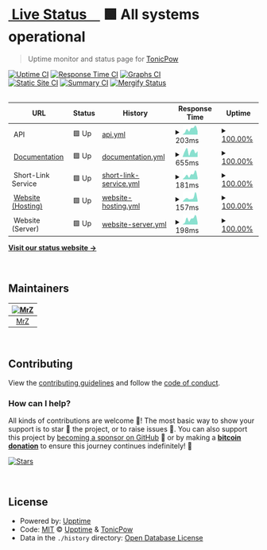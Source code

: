 # [<img alt="" src="https://tonicpow.com/favicon-32x32.png" height="28"> Live Status&nbsp;&nbsp;&nbsp;&nbsp;](https://status.tonicpow.com) <!--live status--> **🟩 All systems operational**

> Uptime monitor and status page for [TonicPow](https://tonicpow.com/?utm_source=github&utm_medium=github_repo&utm_campaign=status&utm_term=status&utm_content=status)

[![Uptime CI](https://github.com/tonicpow/status/workflows/Uptime%20CI/badge.svg)](https://github.com/tonicpow/status/actions?query=workflow%3A%22Uptime+CI%22)
[![Response Time CI](https://github.com/tonicpow/status/workflows/Response%20Time%20CI/badge.svg)](https://github.com/tonicpow/status/actions?query=workflow%3A%22Response+Time+CI%22)
[![Graphs CI](https://github.com/tonicpow/status/workflows/Graphs%20CI/badge.svg)](https://github.com/tonicpow/status/actions?query=workflow%3A%22Graphs+CI%22)
<br/>
[![Static Site CI](https://github.com/tonicpow/status/workflows/Static%20Site%20CI/badge.svg)](https://github.com/tonicpow/status/actions?query=workflow%3A%22Static+Site+CI%22)
[![Summary CI](https://github.com/tonicpow/status/workflows/Summary%20CI/badge.svg)](https://github.com/tonicpow/status/actions?query=workflow%3A%22Summary+CI%22)
[![Mergify Status](https://img.shields.io/endpoint.svg?url=https://gh.mergify.io/badges/tonicpow/status&style=flat&v=1)](https://mergify.io)
<br>
<br>

<!--start: status pages-->
<!-- This summary is generated by Upptime (https://github.com/upptime/upptime) -->
<!-- Do not edit this manually, your changes will be overwritten -->
<!-- prettier-ignore -->
| URL | Status | History | Response Time | Uptime |
| --- | ------ | ------- | ------------- | ------ |
| <img alt="" src="https://tonicpow.com/favicon-32x32.png" height="13"> API | 🟩 Up | [api.yml](https://github.com/tonicpow/status/commits/HEAD/history/api.yml) | <details><summary><img alt="Response time graph" src="./graphs/api/response-time-week.png" height="20"> 203ms</summary><br><a href="https://status.tonicpow.com/history/api"><img alt="Response time 232" src="https://img.shields.io/endpoint?url=https%3A%2F%2Fraw.githubusercontent.com%2Ftonicpow%2Fstatus%2FHEAD%2Fapi%2Fapi%2Fresponse-time.json"></a><br><a href="https://status.tonicpow.com/history/api"><img alt="24-hour response time 128" src="https://img.shields.io/endpoint?url=https%3A%2F%2Fraw.githubusercontent.com%2Ftonicpow%2Fstatus%2FHEAD%2Fapi%2Fapi%2Fresponse-time-day.json"></a><br><a href="https://status.tonicpow.com/history/api"><img alt="7-day response time 203" src="https://img.shields.io/endpoint?url=https%3A%2F%2Fraw.githubusercontent.com%2Ftonicpow%2Fstatus%2FHEAD%2Fapi%2Fapi%2Fresponse-time-week.json"></a><br><a href="https://status.tonicpow.com/history/api"><img alt="30-day response time 254" src="https://img.shields.io/endpoint?url=https%3A%2F%2Fraw.githubusercontent.com%2Ftonicpow%2Fstatus%2FHEAD%2Fapi%2Fapi%2Fresponse-time-month.json"></a><br><a href="https://status.tonicpow.com/history/api"><img alt="1-year response time 233" src="https://img.shields.io/endpoint?url=https%3A%2F%2Fraw.githubusercontent.com%2Ftonicpow%2Fstatus%2FHEAD%2Fapi%2Fapi%2Fresponse-time-year.json"></a></details> | <details><summary><a href="https://status.tonicpow.com/history/api">100.00%</a></summary><a href="https://status.tonicpow.com/history/api"><img alt="All-time uptime 100.00%" src="https://img.shields.io/endpoint?url=https%3A%2F%2Fraw.githubusercontent.com%2Ftonicpow%2Fstatus%2FHEAD%2Fapi%2Fapi%2Fuptime.json"></a><br><a href="https://status.tonicpow.com/history/api"><img alt="24-hour uptime 100.00%" src="https://img.shields.io/endpoint?url=https%3A%2F%2Fraw.githubusercontent.com%2Ftonicpow%2Fstatus%2FHEAD%2Fapi%2Fapi%2Fuptime-day.json"></a><br><a href="https://status.tonicpow.com/history/api"><img alt="7-day uptime 100.00%" src="https://img.shields.io/endpoint?url=https%3A%2F%2Fraw.githubusercontent.com%2Ftonicpow%2Fstatus%2FHEAD%2Fapi%2Fapi%2Fuptime-week.json"></a><br><a href="https://status.tonicpow.com/history/api"><img alt="30-day uptime 100.00%" src="https://img.shields.io/endpoint?url=https%3A%2F%2Fraw.githubusercontent.com%2Ftonicpow%2Fstatus%2FHEAD%2Fapi%2Fapi%2Fuptime-month.json"></a><br><a href="https://status.tonicpow.com/history/api"><img alt="1-year uptime 100.00%" src="https://img.shields.io/endpoint?url=https%3A%2F%2Fraw.githubusercontent.com%2Ftonicpow%2Fstatus%2FHEAD%2Fapi%2Fapi%2Fuptime-year.json"></a></details>
| <img alt="" src="https://tonicpow.com/favicon-32x32.png" height="13"> [Documentation](https://docs.tonicpow.com) | 🟩 Up | [documentation.yml](https://github.com/tonicpow/status/commits/HEAD/history/documentation.yml) | <details><summary><img alt="Response time graph" src="./graphs/documentation/response-time-week.png" height="20"> 655ms</summary><br><a href="https://status.tonicpow.com/history/documentation"><img alt="Response time 986" src="https://img.shields.io/endpoint?url=https%3A%2F%2Fraw.githubusercontent.com%2Ftonicpow%2Fstatus%2FHEAD%2Fapi%2Fdocumentation%2Fresponse-time.json"></a><br><a href="https://status.tonicpow.com/history/documentation"><img alt="24-hour response time 671" src="https://img.shields.io/endpoint?url=https%3A%2F%2Fraw.githubusercontent.com%2Ftonicpow%2Fstatus%2FHEAD%2Fapi%2Fdocumentation%2Fresponse-time-day.json"></a><br><a href="https://status.tonicpow.com/history/documentation"><img alt="7-day response time 655" src="https://img.shields.io/endpoint?url=https%3A%2F%2Fraw.githubusercontent.com%2Ftonicpow%2Fstatus%2FHEAD%2Fapi%2Fdocumentation%2Fresponse-time-week.json"></a><br><a href="https://status.tonicpow.com/history/documentation"><img alt="30-day response time 692" src="https://img.shields.io/endpoint?url=https%3A%2F%2Fraw.githubusercontent.com%2Ftonicpow%2Fstatus%2FHEAD%2Fapi%2Fdocumentation%2Fresponse-time-month.json"></a><br><a href="https://status.tonicpow.com/history/documentation"><img alt="1-year response time 937" src="https://img.shields.io/endpoint?url=https%3A%2F%2Fraw.githubusercontent.com%2Ftonicpow%2Fstatus%2FHEAD%2Fapi%2Fdocumentation%2Fresponse-time-year.json"></a></details> | <details><summary><a href="https://status.tonicpow.com/history/documentation">100.00%</a></summary><a href="https://status.tonicpow.com/history/documentation"><img alt="All-time uptime 99.99%" src="https://img.shields.io/endpoint?url=https%3A%2F%2Fraw.githubusercontent.com%2Ftonicpow%2Fstatus%2FHEAD%2Fapi%2Fdocumentation%2Fuptime.json"></a><br><a href="https://status.tonicpow.com/history/documentation"><img alt="24-hour uptime 100.00%" src="https://img.shields.io/endpoint?url=https%3A%2F%2Fraw.githubusercontent.com%2Ftonicpow%2Fstatus%2FHEAD%2Fapi%2Fdocumentation%2Fuptime-day.json"></a><br><a href="https://status.tonicpow.com/history/documentation"><img alt="7-day uptime 100.00%" src="https://img.shields.io/endpoint?url=https%3A%2F%2Fraw.githubusercontent.com%2Ftonicpow%2Fstatus%2FHEAD%2Fapi%2Fdocumentation%2Fuptime-week.json"></a><br><a href="https://status.tonicpow.com/history/documentation"><img alt="30-day uptime 100.00%" src="https://img.shields.io/endpoint?url=https%3A%2F%2Fraw.githubusercontent.com%2Ftonicpow%2Fstatus%2FHEAD%2Fapi%2Fdocumentation%2Fuptime-month.json"></a><br><a href="https://status.tonicpow.com/history/documentation"><img alt="1-year uptime 99.98%" src="https://img.shields.io/endpoint?url=https%3A%2F%2Fraw.githubusercontent.com%2Ftonicpow%2Fstatus%2FHEAD%2Fapi%2Fdocumentation%2Fuptime-year.json"></a></details>
| <img alt="" src="https://tonicpow.com/favicon-32x32.png" height="13"> Short-Link Service | 🟩 Up | [short-link-service.yml](https://github.com/tonicpow/status/commits/HEAD/history/short-link-service.yml) | <details><summary><img alt="Response time graph" src="./graphs/short-link-service/response-time-week.png" height="20"> 181ms</summary><br><a href="https://status.tonicpow.com/history/short-link-service"><img alt="Response time 229" src="https://img.shields.io/endpoint?url=https%3A%2F%2Fraw.githubusercontent.com%2Ftonicpow%2Fstatus%2FHEAD%2Fapi%2Fshort-link-service%2Fresponse-time.json"></a><br><a href="https://status.tonicpow.com/history/short-link-service"><img alt="24-hour response time 67" src="https://img.shields.io/endpoint?url=https%3A%2F%2Fraw.githubusercontent.com%2Ftonicpow%2Fstatus%2FHEAD%2Fapi%2Fshort-link-service%2Fresponse-time-day.json"></a><br><a href="https://status.tonicpow.com/history/short-link-service"><img alt="7-day response time 181" src="https://img.shields.io/endpoint?url=https%3A%2F%2Fraw.githubusercontent.com%2Ftonicpow%2Fstatus%2FHEAD%2Fapi%2Fshort-link-service%2Fresponse-time-week.json"></a><br><a href="https://status.tonicpow.com/history/short-link-service"><img alt="30-day response time 230" src="https://img.shields.io/endpoint?url=https%3A%2F%2Fraw.githubusercontent.com%2Ftonicpow%2Fstatus%2FHEAD%2Fapi%2Fshort-link-service%2Fresponse-time-month.json"></a><br><a href="https://status.tonicpow.com/history/short-link-service"><img alt="1-year response time 229" src="https://img.shields.io/endpoint?url=https%3A%2F%2Fraw.githubusercontent.com%2Ftonicpow%2Fstatus%2FHEAD%2Fapi%2Fshort-link-service%2Fresponse-time-year.json"></a></details> | <details><summary><a href="https://status.tonicpow.com/history/short-link-service">100.00%</a></summary><a href="https://status.tonicpow.com/history/short-link-service"><img alt="All-time uptime 100.00%" src="https://img.shields.io/endpoint?url=https%3A%2F%2Fraw.githubusercontent.com%2Ftonicpow%2Fstatus%2FHEAD%2Fapi%2Fshort-link-service%2Fuptime.json"></a><br><a href="https://status.tonicpow.com/history/short-link-service"><img alt="24-hour uptime 100.00%" src="https://img.shields.io/endpoint?url=https%3A%2F%2Fraw.githubusercontent.com%2Ftonicpow%2Fstatus%2FHEAD%2Fapi%2Fshort-link-service%2Fuptime-day.json"></a><br><a href="https://status.tonicpow.com/history/short-link-service"><img alt="7-day uptime 100.00%" src="https://img.shields.io/endpoint?url=https%3A%2F%2Fraw.githubusercontent.com%2Ftonicpow%2Fstatus%2FHEAD%2Fapi%2Fshort-link-service%2Fuptime-week.json"></a><br><a href="https://status.tonicpow.com/history/short-link-service"><img alt="30-day uptime 100.00%" src="https://img.shields.io/endpoint?url=https%3A%2F%2Fraw.githubusercontent.com%2Ftonicpow%2Fstatus%2FHEAD%2Fapi%2Fshort-link-service%2Fuptime-month.json"></a><br><a href="https://status.tonicpow.com/history/short-link-service"><img alt="1-year uptime 100.00%" src="https://img.shields.io/endpoint?url=https%3A%2F%2Fraw.githubusercontent.com%2Ftonicpow%2Fstatus%2FHEAD%2Fapi%2Fshort-link-service%2Fuptime-year.json"></a></details>
| <img alt="" src="https://tonicpow.com/favicon-32x32.png" height="13"> [Website (Hosting)](https://tonicpow.com) | 🟩 Up | [website-hosting.yml](https://github.com/tonicpow/status/commits/HEAD/history/website-hosting.yml) | <details><summary><img alt="Response time graph" src="./graphs/website-hosting/response-time-week.png" height="20"> 157ms</summary><br><a href="https://status.tonicpow.com/history/website-hosting"><img alt="Response time 229" src="https://img.shields.io/endpoint?url=https%3A%2F%2Fraw.githubusercontent.com%2Ftonicpow%2Fstatus%2FHEAD%2Fapi%2Fwebsite-hosting%2Fresponse-time.json"></a><br><a href="https://status.tonicpow.com/history/website-hosting"><img alt="24-hour response time 52" src="https://img.shields.io/endpoint?url=https%3A%2F%2Fraw.githubusercontent.com%2Ftonicpow%2Fstatus%2FHEAD%2Fapi%2Fwebsite-hosting%2Fresponse-time-day.json"></a><br><a href="https://status.tonicpow.com/history/website-hosting"><img alt="7-day response time 157" src="https://img.shields.io/endpoint?url=https%3A%2F%2Fraw.githubusercontent.com%2Ftonicpow%2Fstatus%2FHEAD%2Fapi%2Fwebsite-hosting%2Fresponse-time-week.json"></a><br><a href="https://status.tonicpow.com/history/website-hosting"><img alt="30-day response time 228" src="https://img.shields.io/endpoint?url=https%3A%2F%2Fraw.githubusercontent.com%2Ftonicpow%2Fstatus%2FHEAD%2Fapi%2Fwebsite-hosting%2Fresponse-time-month.json"></a><br><a href="https://status.tonicpow.com/history/website-hosting"><img alt="1-year response time 237" src="https://img.shields.io/endpoint?url=https%3A%2F%2Fraw.githubusercontent.com%2Ftonicpow%2Fstatus%2FHEAD%2Fapi%2Fwebsite-hosting%2Fresponse-time-year.json"></a></details> | <details><summary><a href="https://status.tonicpow.com/history/website-hosting">100.00%</a></summary><a href="https://status.tonicpow.com/history/website-hosting"><img alt="All-time uptime 100.00%" src="https://img.shields.io/endpoint?url=https%3A%2F%2Fraw.githubusercontent.com%2Ftonicpow%2Fstatus%2FHEAD%2Fapi%2Fwebsite-hosting%2Fuptime.json"></a><br><a href="https://status.tonicpow.com/history/website-hosting"><img alt="24-hour uptime 100.00%" src="https://img.shields.io/endpoint?url=https%3A%2F%2Fraw.githubusercontent.com%2Ftonicpow%2Fstatus%2FHEAD%2Fapi%2Fwebsite-hosting%2Fuptime-day.json"></a><br><a href="https://status.tonicpow.com/history/website-hosting"><img alt="7-day uptime 100.00%" src="https://img.shields.io/endpoint?url=https%3A%2F%2Fraw.githubusercontent.com%2Ftonicpow%2Fstatus%2FHEAD%2Fapi%2Fwebsite-hosting%2Fuptime-week.json"></a><br><a href="https://status.tonicpow.com/history/website-hosting"><img alt="30-day uptime 100.00%" src="https://img.shields.io/endpoint?url=https%3A%2F%2Fraw.githubusercontent.com%2Ftonicpow%2Fstatus%2FHEAD%2Fapi%2Fwebsite-hosting%2Fuptime-month.json"></a><br><a href="https://status.tonicpow.com/history/website-hosting"><img alt="1-year uptime 100.00%" src="https://img.shields.io/endpoint?url=https%3A%2F%2Fraw.githubusercontent.com%2Ftonicpow%2Fstatus%2FHEAD%2Fapi%2Fwebsite-hosting%2Fuptime-year.json"></a></details>
| <img alt="" src="https://tonicpow.com/favicon-32x32.png" height="13"> Website (Server) | 🟩 Up | [website-server.yml](https://github.com/tonicpow/status/commits/HEAD/history/website-server.yml) | <details><summary><img alt="Response time graph" src="./graphs/website-server/response-time-week.png" height="20"> 198ms</summary><br><a href="https://status.tonicpow.com/history/website-server"><img alt="Response time 212" src="https://img.shields.io/endpoint?url=https%3A%2F%2Fraw.githubusercontent.com%2Ftonicpow%2Fstatus%2FHEAD%2Fapi%2Fwebsite-server%2Fresponse-time.json"></a><br><a href="https://status.tonicpow.com/history/website-server"><img alt="24-hour response time 76" src="https://img.shields.io/endpoint?url=https%3A%2F%2Fraw.githubusercontent.com%2Ftonicpow%2Fstatus%2FHEAD%2Fapi%2Fwebsite-server%2Fresponse-time-day.json"></a><br><a href="https://status.tonicpow.com/history/website-server"><img alt="7-day response time 198" src="https://img.shields.io/endpoint?url=https%3A%2F%2Fraw.githubusercontent.com%2Ftonicpow%2Fstatus%2FHEAD%2Fapi%2Fwebsite-server%2Fresponse-time-week.json"></a><br><a href="https://status.tonicpow.com/history/website-server"><img alt="30-day response time 249" src="https://img.shields.io/endpoint?url=https%3A%2F%2Fraw.githubusercontent.com%2Ftonicpow%2Fstatus%2FHEAD%2Fapi%2Fwebsite-server%2Fresponse-time-month.json"></a><br><a href="https://status.tonicpow.com/history/website-server"><img alt="1-year response time 217" src="https://img.shields.io/endpoint?url=https%3A%2F%2Fraw.githubusercontent.com%2Ftonicpow%2Fstatus%2FHEAD%2Fapi%2Fwebsite-server%2Fresponse-time-year.json"></a></details> | <details><summary><a href="https://status.tonicpow.com/history/website-server">100.00%</a></summary><a href="https://status.tonicpow.com/history/website-server"><img alt="All-time uptime 100.00%" src="https://img.shields.io/endpoint?url=https%3A%2F%2Fraw.githubusercontent.com%2Ftonicpow%2Fstatus%2FHEAD%2Fapi%2Fwebsite-server%2Fuptime.json"></a><br><a href="https://status.tonicpow.com/history/website-server"><img alt="24-hour uptime 100.00%" src="https://img.shields.io/endpoint?url=https%3A%2F%2Fraw.githubusercontent.com%2Ftonicpow%2Fstatus%2FHEAD%2Fapi%2Fwebsite-server%2Fuptime-day.json"></a><br><a href="https://status.tonicpow.com/history/website-server"><img alt="7-day uptime 100.00%" src="https://img.shields.io/endpoint?url=https%3A%2F%2Fraw.githubusercontent.com%2Ftonicpow%2Fstatus%2FHEAD%2Fapi%2Fwebsite-server%2Fuptime-week.json"></a><br><a href="https://status.tonicpow.com/history/website-server"><img alt="30-day uptime 100.00%" src="https://img.shields.io/endpoint?url=https%3A%2F%2Fraw.githubusercontent.com%2Ftonicpow%2Fstatus%2FHEAD%2Fapi%2Fwebsite-server%2Fuptime-month.json"></a><br><a href="https://status.tonicpow.com/history/website-server"><img alt="1-year uptime 100.00%" src="https://img.shields.io/endpoint?url=https%3A%2F%2Fraw.githubusercontent.com%2Ftonicpow%2Fstatus%2FHEAD%2Fapi%2Fwebsite-server%2Fuptime-year.json"></a></details>

<!--end: status pages-->

[**Visit our status website →**](https://status.tonicpow.com)

<br/>

## Maintainers

| [<img src="https://github.com/mrz1836.png" height="50" alt="MrZ" />](https://github.com/mrz1836) |
| :----------------------------------------------------------------------------------------------: |
|                                [MrZ](https://github.com/mrz1836)                                 |

<br/>

## Contributing

View the [contributing guidelines](.github/CONTRIBUTING.md) and follow the [code of conduct](.github/CODE_OF_CONDUCT.md).

### How can I help?

All kinds of contributions are welcome :raised_hands:!
The most basic way to show your support is to star :star2: the project, or to raise issues :speech_balloon:.
You can also support this project by [becoming a sponsor on GitHub](https://github.com/sponsors/TonicPow) :clap:
or by making a [**bitcoin donation**](https://tonicpow.com/?utm_source=github&utm_medium=sponsor-link&utm_campaign=status&utm_term=status&utm_content=status) to ensure this journey continues indefinitely! :rocket:

[![Stars](https://img.shields.io/github/stars/tonicpow/status?label=Please%20like%20us&style=social)](https://github.com/tonicpow/status/stargazers)

<br/>

## License

- Powered by: [Upptime](https://github.com/upptime/upptime)
- Code: [MIT](./LICENSE) © [Upptime](https://github.com/upptime/upptime) & [TonicPow](https://tonicpow.com/?utm_source=github&utm_medium=sponsor-link&utm_campaign=status&utm_term=status&utm_content=status)
- Data in the `./history` directory: [Open Database License](https://opendatacommons.org/licenses/odbl/1-0/)
